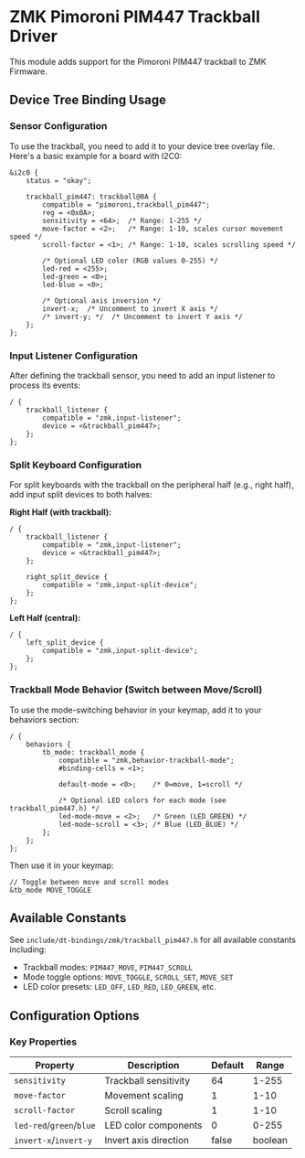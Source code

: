 # ZMK Pimoroni PIM447 Trackball Driver

This module adds support for the Pimoroni PIM447 trackball to ZMK Firmware.

## Device Tree Binding Usage

### Sensor Configuration

To use the trackball, you need to add it to your device tree overlay file. Here's a basic example for a board with I2C0:

```dts
&i2c0 {
    status = "okay";
    
    trackball_pim447: trackball@0A {
        compatible = "pimoroni,trackball_pim447";
        reg = <0x0A>;
        sensitivity = <64>;  /* Range: 1-255 */
        move-factor = <2>;   /* Range: 1-10, scales cursor movement speed */
        scroll-factor = <1>; /* Range: 1-10, scales scrolling speed */
        
        /* Optional LED color (RGB values 0-255) */
        led-red = <255>;
        led-green = <0>;
        led-blue = <0>;
        
        /* Optional axis inversion */
        invert-x;  /* Uncomment to invert X axis */
        /* invert-y; */  /* Uncomment to invert Y axis */
    };
};
```

### Input Listener Configuration

After defining the trackball sensor, you need to add an input listener to process its events:

```dts
/ {
    trackball_listener {
        compatible = "zmk,input-listener";
        device = <&trackball_pim447>;
    };
};
```

### Split Keyboard Configuration

For split keyboards with the trackball on the peripheral half (e.g., right half), add input split devices to both halves:

**Right Half (with trackball):**
```dts
/ {
    trackball_listener {
        compatible = "zmk,input-listener";
        device = <&trackball_pim447>;
    };
    
    right_split_device {
        compatible = "zmk,input-split-device";
    };
};
```

**Left Half (central):**
```dts
/ {
    left_split_device {
        compatible = "zmk,input-split-device";
    };
};
```

### Trackball Mode Behavior (Switch between Move/Scroll)

To use the mode-switching behavior in your keymap, add it to your behaviors section:

```dts
/ {
    behaviors {
        tb_mode: trackball_mode {
            compatible = "zmk,behavior-trackball-mode";
            #binding-cells = <1>;
            
            default-mode = <0>;    /* 0=move, 1=scroll */
            
            /* Optional LED colors for each mode (see trackball_pim447.h) */
            led-mode-move = <2>;   /* Green (LED_GREEN) */
            led-mode-scroll = <3>; /* Blue (LED_BLUE) */
        };
    };
};
```

Then use it in your keymap:

```dts
// Toggle between move and scroll modes
&tb_mode MOVE_TOGGLE
```

## Available Constants

See `include/dt-bindings/zmk/trackball_pim447.h` for all available constants including:

* Trackball modes: `PIM447_MOVE`, `PIM447_SCROLL`
* Mode toggle options: `MOVE_TOGGLE`, `SCROLL_SET`, `MOVE_SET`
* LED color presets: `LED_OFF`, `LED_RED`, `LED_GREEN`, etc.

## Configuration Options

### Key Properties

| Property | Description | Default | Range |
|----------|-------------|---------|-------|
| `sensitivity` | Trackball sensitivity | 64 | 1-255 |
| `move-factor` | Movement scaling | 1 | 1-10 |
| `scroll-factor` | Scroll scaling | 1 | 1-10 |
| `led-red`/`green`/`blue` | LED color components | 0 | 0-255 |
| `invert-x`/`invert-y` | Invert axis direction | false | boolean |